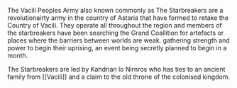 The Vacili Peoples Army also known commonly as The Starbreakers are a revolutionairty army in the country of Astaria that have formed to retake the Country of Vacili. They operate all throughout the region and members of the starbreakers have been searching the Grand Coallition for artefacts or places where the barriers between worlds are weak. gathering strength and power to begin their uprising, an event being secretly planned to begin in a month. 

The Starbreakers are led by Kahdrian lo Nirnros who has ties to an ancient family from [[Vacili]] and a claim to the old throne of the colonised kingdom.



